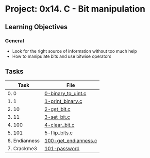 # Project: 0x14. C - Bit manipulation

<h2>Learning Objectives</h2>

<h3>General</h3>

<ul>
<li>Look for the right source of information without too much help</li>
<li>How to manipulate bits and use bitwise operators</li>
</ul>

<h2>Tasks</h2>

| Task | File |
| ---- | ---- |
| 0. 0 | [0-binary_to_uint.c](./0-binary_to_uint.c) |
| 1. 1 | [1-print_binary.c](./1-print_binary.c) |
| 2. 10 | [2-get_bit.c](./2-get_bit.c) |
| 3. 11 | [3-set_bit.c](./3-set_bit.c) |
| 4. 100 | [4-clear_bit.c](./4-clear_bit.c) |
| 5. 101 | [5-flip_bits.c](./5-flip_bits.c) |
| 6. Endianness | [100-get_endianness.c](./100-get_endianness.c) |
| 7. Crackme3 | [101-password](./101-password) |

